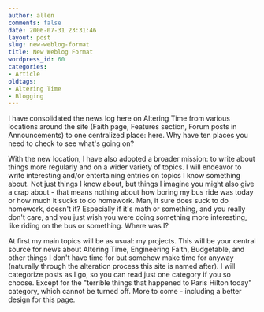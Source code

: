 ```yaml
---
author: allen
comments: false
date: 2006-07-31 23:31:46
layout: post
slug: new-weblog-format
title: New Weblog Format
wordpress_id: 60
categories:
- Article
oldtags:
- Altering Time
- Blogging
---
```


I have consolidated the news log here on Altering Time from various locations around the site (Faith page, Features section, Forum posts in Announcements) to one centralized place: here. Why have ten places you need to check to see what's going on?

With the new location, I have also adopted a broader mission: to write about things more regularly and on a wider variety of topics. I will endeavor to write interesting and/or entertaining entries on topics I know something about. Not just things I know about, but things I imagine you might also give a crap about - that means nothing about how boring my bus ride was today or how much it sucks to do homework. Man, it sure does suck to do homework, doesn't it? Especially if it's math or something, and you really don't care, and you just wish you were doing something more interesting, like riding on the bus or something. Where was I?

At first my main topics will be as usual: my projects. This will be your central source for news about Altering Time, Engineering Faith, Budgetable, and other things I don't have time for but somehow make time for anyway (naturally through the alteration process this site is named after). I will categorize posts as I go, so you can read just one category if you so choose. Except for the "terrible things that happened to Paris Hilton today" category, which cannot be turned off.
More to come - including a better design for this page.
